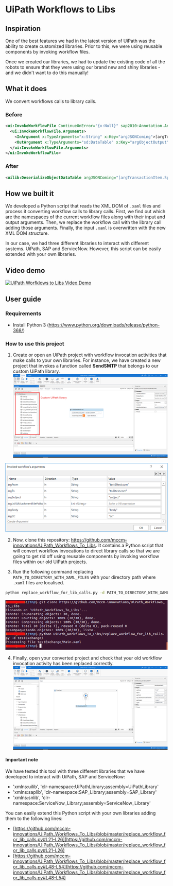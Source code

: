 # UiPath Workflows to Libs
## Inspiration
One of the best features we had in the latest version of UiPath was the ability to create customized libraries. Prior to this, we were using reusable components by invoking workflow files. 

Once we created our libraries, we had to update the existing code of all the robots to ensure that they were using our brand new and shiny libraries - and we didn't want to do this manually!

## What it does

We convert workflows calls to library calls.

### Before
```xml
<ui:InvokeWorkflowFile ContinueOnError="{x:Null}" sap2010:Annotation.AnnotationText="Precondition: ME52N Transacion visible.&#xA;&#xA;Actions:&#xA;1.Converting JSON to DataTable to obtain the whole data from the PR - coming from reports&#xA;&#xA;" DisplayName="Deserialize object from Queue" sap2010:WorkflowViewState.IdRef="InvokeWorkflowFile_3" UnSafe="False" WorkflowFileName="[assetUiPathLibraryPath+&quot;DeserializeObjectDataTable.xaml&quot;]">
  <ui:InvokeWorkflowFile.Arguments>
    <InArgument x:TypeArguments="x:String" x:Key="argJSONComing">[argTransactionItem.SpecificContent("DtPR").ToString]</InArgument>
    <OutArgument x:TypeArguments="sd:DataTable" x:Key="argObjectOutput">[DtPRLines]</OutArgument>
  </ui:InvokeWorkflowFile.Arguments>
</ui:InvokeWorkflowFile>
```

### After
```xml
<uilib:DeserializeObjectDataTable argJSONComing="[argTransactionItem.SpecificContent(&quot;DtPR&quot;).ToString]" argObjectOutput="[DtPRLines]"/>
```

## How we built it
We developed a Python script that reads the XML DOM of `.xaml` files and process it converting workflow calls to library calls. First, we find out which are the namespaces of the current workflow files along with their input and output arguments. Then, we replace the workflow call with the library call adding those arguments. Finally, the input `.xaml` is overwritten with the new XML DOM structure.

In our case, we had three different libraries to interact with different systems. UiPath, SAP and ServiceNow. However, this script can be easily extended with your own libraries.

## Video demo
[![UiPath Worfklows to Libs Video Demo](https://img.youtube.com/vi/KxbKylV1qHY/0.jpg)](https://www.youtube.com/watch?v=KxbKylV1qHY "UiPath Worfklows to Libs Video Demo")

## User guide

### Requirements
- Install Python 3 (https://www.python.org/downloads/release/python-368/)

### How to use this project

1. Create or open an UiPath project with workflow invocation activities that make calls to your own libraries. For instance, we have created a new project that invokes a function called **SendSMTP** that belongs to our custom UiPath library.
![](workflow_project.png)

![](workflow_vars.png)

2. Now, clone this repository: https://github.com/mccm-innovations/UiPath_Workflows_To_Libs. It contains a Python script that will convert workflow invocations to direct library calls so that we are going to get rid off using reusable components by invoking workflow files within our old UiPath projects.

3. Run the following command replacing `PATH_TO_DIRECTORY_WITH_XAML_FILES` with your directory path where `.xaml` files are localised.
```bash
python replace_workflow_for_lib_calls.py -d PATH_TO_DIRECTORY_WITH_XAML_FILES
```
![](workflow_to_libs_cmd.png)

4. Finally, open your converted project and check that your old workflow invocation activity has been replaced correctly.
![](lib_project.png)

#### Important note
We have tested this tool with three different libraries that we have developed to interact with UiPath, SAP and ServiceNow:

- 'xmlns:uilib', 'clr-namespace:UiPathLibrary;assembly=UiPathLibrary'
- 'xmlns:saplib', 'clr-namespace:SAP_Library;assembly=SAP_Library'
- 'xmlns:snlib', 'clr-namespace:ServiceNow_Library;assembly=ServiceNow_Library'

You can easily extend this Python script with your own libraries adding them to the following lines:

- [https://github.com/mccm-innovations/UiPath_Workflows_To_Libs/blob/master/replace_workflow_for_lib_calls.py#L21-L26](https://github.com/mccm-innovations/UiPath_Workflows_To_Libs/blob/master/replace_workflow_for_lib_calls.py#L21-L26)
- [https://github.com/mccm-innovations/UiPath_Workflows_To_Libs/blob/master/replace_workflow_for_lib_calls.py#L48-L54](https://github.com/mccm-innovations/UiPath_Workflows_To_Libs/blob/master/replace_workflow_for_lib_calls.py#L48-L54)
